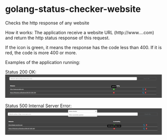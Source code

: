# golang-status-checker-website
Checks the http response of any website

How it works:
The application receive a website URL (http://www....com) and return the http status response of this request.

If the icon is green, it means the response has the code less than 400. If it is red, the code is more 400 or more.

Examples of the application running:

Status 200 OK:
![200 OK](./images/status200okExample.jpg)

Status 500 Internal Server Error:
![500 Internal Server Error](./images/status500errorExample.jpg)